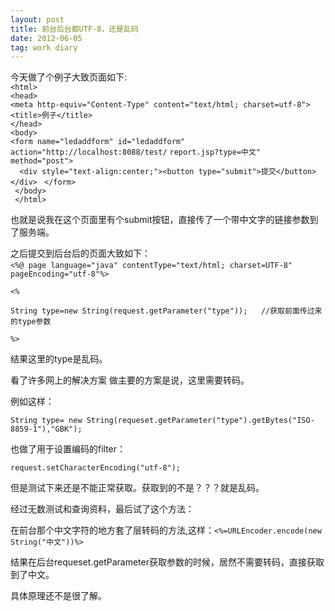 ```yaml
---
layout: post
title: 前台后台都UTF-8，还是乱码 
date: 2012-06-05 
tag: work diary
---
```


今天做了个例子大致页面如下:<br/>
`<html>`<br/>
`<head>`<br/>
 `<meta http-equiv="Content-Type" content="text/html; charset=utf-8">`<br/>
`<title>例子</title>`<br/>
`</head>`<br/>
`<body>`<br/>
`<form name="ledaddform" id="ledaddform"  action="http://localhost:8088/test/` `report.jsp?type=中文"  method="post">`<br/>
`  <div style="text-align:center;"><button type="submit">提交</button></div>`
` </form>`<br/>
` </body>`<br/>
` </html>`<br/>

也就是说我在这个页面里有个submit按钮，直接传了一个带中文字的链接参数到了服务端。

之后提交到后台后的页面大致如下：<br/>
`<%@ page language="java" contentType="text/html; charset=UTF-8"`
` pageEncoding="utf-8"%>`

`<%`

`String type=new String(request.getParameter("type"));   //获取前面传过来的type参数`

`%>`

结果这里的type是乱码。

看了许多网上的解决方案 做主要的方案是说，这里需要转码。

例如这样：

`String type= new String(requeset.getParameter("type").getBytes("ISO-8859-1"),"GBK");`

也做了用于设置编码的filter：

`request.setCharacterEncoding("utf-8");`

但是测试下来还是不能正常获取。获取到的不是？？？就是乱码。

经过无数测试和查询资料，最后试了这个方法：

在前台那个中文字符的地方套了层转码的方法,这样：`<%=URLEncoder.encode(new String("中文"))%>`

结果在后台requeset.getParameter获取参数的时候，居然不需要转码，直接获取到了中文。

具体原理还不是很了解。

